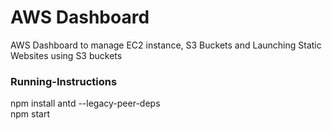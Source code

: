 # AWS Dashboard
AWS Dashboard to manage EC2 instance, S3 Buckets and Launching Static Websites using S3 buckets

### Running-Instructions
npm install antd --legacy-peer-deps <br />
npm start <br />

